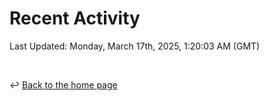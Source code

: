 # Recent Activity

<!--RECENT_ACTIVITY:start-->
<!--RECENT_ACTIVITY:end-->

<!--RECENT_ACTIVITY:last_update-->
Last Updated: Monday, March 17th, 2025, 1:20:03 AM (GMT)
<!--RECENT_ACTIVITY:last_update_end-->

<br>

↩️ [Back to the home page](/README.md)
